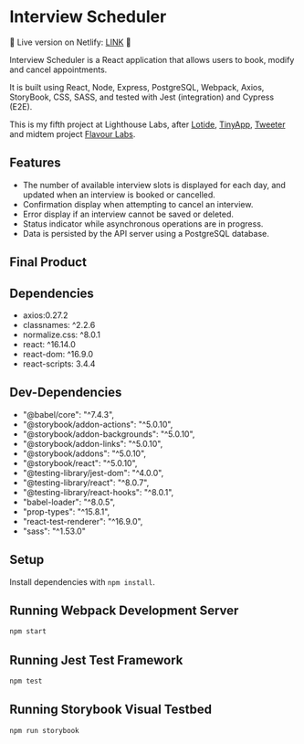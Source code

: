 # Interview Scheduler

👋 Live version on Netlify: [LINK](https://scheduler-lhl-slcq.netlify.app/) 👋

Interview Scheduler is a React application that allows users to book, modify and cancel appointments.

It is built using React, Node, Express, PostgreSQL, Webpack, Axios, StoryBook, CSS, SASS, and tested with Jest (integration) and Cypress (E2E).

This is my fifth project at Lighthouse Labs, after [Lotide](https://github.com/sylvielcq/lotide), [TinyApp](https://github.com/sylvielcq/tinyapp), [Tweeter](https://github.com/sylvielcq/tweeter-app) and midtem project [Flavour Labs](https://github.com/sylvielcq/Flavour-Labs).

## Features

* The number of available interview slots is displayed for each day, and updated when an interview is booked or cancelled.
* Confirmation display when attempting to cancel an interview.
* Error display if an interview cannot be saved or deleted.
* Status indicator while asynchronous operations are in progress.
* Data is persisted by the API server using a PostgreSQL database.

## Final Product



## Dependencies

* axios:0.27.2
* classnames: ^2.2.6
* normalize.css: ^8.0.1
* react: ^16.14.0
* react-dom: ^16.9.0
* react-scripts: 3.4.4

## Dev-Dependencies

* "@babel/core": "^7.4.3",
* "@storybook/addon-actions": "^5.0.10",
* "@storybook/addon-backgrounds": "^5.0.10",
* "@storybook/addon-links": "^5.0.10",
* "@storybook/addons": "^5.0.10",
* "@storybook/react": "^5.0.10",
* "@testing-library/jest-dom": "^4.0.0",
* "@testing-library/react": "^8.0.7",
* "@testing-library/react-hooks": "^8.0.1",
* "babel-loader": "^8.0.5",
* "prop-types": "^15.8.1",
* "react-test-renderer": "^16.9.0",
* "sass": "^1.53.0"

## Setup

Install dependencies with `npm install`.

## Running Webpack Development Server

```sh
npm start
```

## Running Jest Test Framework

```sh
npm test
```

## Running Storybook Visual Testbed

```sh
npm run storybook
```

